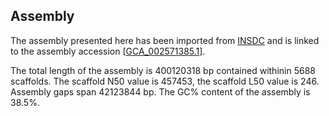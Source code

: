 **Assembly**
--------

The assembly presented here has been imported from [INSDC](http://www.insdc.org) and is linked to the assembly accession [[GCA_002571385.1](http://www.ebi.ac.uk/ena/data/view/GCA_002571385.1)].

The total length of the assembly is 400120318 bp contained withinin 5688 scaffolds.
The scaffold N50 value is 457453, the scaffold L50 value is 246.
Assembly gaps span 42123844 bp. The GC% content of the assembly is 38.5%.
